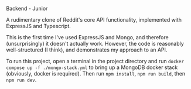 Backend - Junior

A rudimentary clone of Reddit's core API functionality, implemented with ExpressJS and Typescript.

This is the first time I've used ExpressJS and Mongo, and therefore (unsurprisingly) it doesn't actually work.
However, the code is reasonably well-structured (I think), and demonstrates my approach to an API.

To run this project, open a terminal in the project directory and run `docker compose up -f ./mongo-stack.yml` to bring up a MongoDB docker stack (obviously, docker is required).
Then run `npm install`, `npm run build`, then `npm run dev`.
